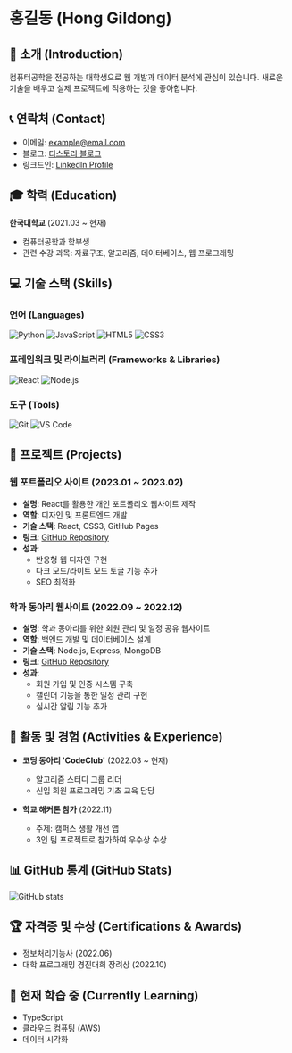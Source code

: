 # 홍길동 (Hong Gildong)

## 👋 소개 (Introduction)
컴퓨터공학을 전공하는 대학생으로 웹 개발과 데이터 분석에 관심이 있습니다. 새로운 기술을 배우고 실제 프로젝트에 적용하는 것을 좋아합니다.

## 📞 연락처 (Contact)
- 이메일: example@email.com
- 블로그: [티스토리 블로그](https://example.tistory.com)
- 링크드인: [LinkedIn Profile](https://linkedin.com/in/username)

## 🎓 학력 (Education)
**한국대학교** (2021.03 ~ 현재)
- 컴퓨터공학과 학부생
- 관련 수강 과목: 자료구조, 알고리즘, 데이터베이스, 웹 프로그래밍

## 💻 기술 스택 (Skills)
### 언어 (Languages)
![Python](https://img.shields.io/badge/Python-3776AB?style=flat-square&logo=python&logoColor=white)
![JavaScript](https://img.shields.io/badge/JavaScript-F7DF1E?style=flat-square&logo=javascript&logoColor=black)
![HTML5](https://img.shields.io/badge/HTML5-E34F26?style=flat-square&logo=html5&logoColor=white)
![CSS3](https://img.shields.io/badge/CSS3-1572B6?style=flat-square&logo=css3&logoColor=white)

### 프레임워크 및 라이브러리 (Frameworks & Libraries)
![React](https://img.shields.io/badge/React-61DAFB?style=flat-square&logo=react&logoColor=black)
![Node.js](https://img.shields.io/badge/Node.js-339933?style=flat-square&logo=node.js&logoColor=white)

### 도구 (Tools)
![Git](https://img.shields.io/badge/Git-F05032?style=flat-square&logo=git&logoColor=white)
![VS Code](https://img.shields.io/badge/VS_Code-007ACC?style=flat-square&logo=visual-studio-code&logoColor=white)

## 🚀 프로젝트 (Projects)
### 웹 포트폴리오 사이트 (2023.01 ~ 2023.02)
- **설명**: React를 활용한 개인 포트폴리오 웹사이트 제작
- **역할**: 디자인 및 프론트엔드 개발
- **기술 스택**: React, CSS3, GitHub Pages
- **링크**: [GitHub Repository](https://github.com/username/portfolio)
- **성과**:
  - 반응형 웹 디자인 구현
  - 다크 모드/라이트 모드 토글 기능 추가
  - SEO 최적화

### 학과 동아리 웹사이트 (2022.09 ~ 2022.12)
- **설명**: 학과 동아리를 위한 회원 관리 및 일정 공유 웹사이트
- **역할**: 백엔드 개발 및 데이터베이스 설계
- **기술 스택**: Node.js, Express, MongoDB
- **링크**: [GitHub Repository](https://github.com/username/club-website)
- **성과**:
  - 회원 가입 및 인증 시스템 구축
  - 캘린더 기능을 통한 일정 관리 구현
  - 실시간 알림 기능 추가

## 📜 활동 및 경험 (Activities & Experience)
- **코딩 동아리 'CodeClub'** (2022.03 ~ 현재)
  - 알고리즘 스터디 그룹 리더
  - 신입 회원 프로그래밍 기초 교육 담당

- **학교 해커톤 참가** (2022.11)
  - 주제: 캠퍼스 생활 개선 앱
  - 3인 팀 프로젝트로 참가하여 우수상 수상

## 📊 GitHub 통계 (GitHub Stats)
![GitHub stats](https://github-readme-stats.vercel.app/api?username=yourusername&show_icons=true&theme=radical)

## 🏆 자격증 및 수상 (Certifications & Awards)
- 정보처리기능사 (2022.06)
- 대학 프로그래밍 경진대회 장려상 (2022.10)

## 🌱 현재 학습 중 (Currently Learning)
- TypeScript
- 클라우드 컴퓨팅 (AWS)
- 데이터 시각화
